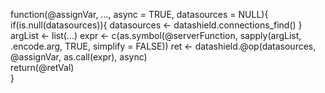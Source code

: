 function(@assignVar, ..., async = TRUE, datasources = NULL){
  if(is.null(datasources)){
    datasources <- datashield.connections_find()
  } 
  argList <- list(...)
  expr <- c(as.symbol(@serverFunction, 
              sapply(argList, .encode.arg, TRUE, simplify = FALSE))
  ret <- datashield.@op(datasources, @assignVar, as.call(expr), async)            
  return(@retVal)          
  }
